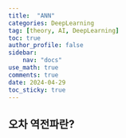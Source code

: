 ```yaml
---
title:  "ANN"
categories: DeepLearning
tag: [theory, AI, DeepLearning]
toc: true
author_profile: false
sidebar:
    nav: "docs"
use_math: true
comments: true
date: 2024-04-29
toc_sticky: true
---
```


## 오차 역전파란?


